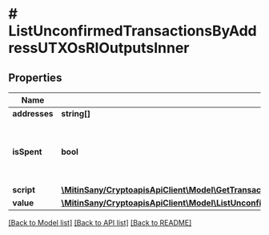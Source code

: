 # # ListUnconfirmedTransactionsByAddressUTXOsRIOutputsInner

## Properties

Name | Type | Description | Notes
------------ | ------------- | ------------- | -------------
**addresses** | **string[]** |  | [optional]
**isSpent** | **bool** | Defines whether the transaction output has been spent or not. |
**script** | [**\MitinSany/CryptoapisApiClient\Model\GetTransactionDetailsByTransactionHashUTXOsRIOutputsInnerScript**](GetTransactionDetailsByTransactionHashUTXOsRIOutputsInnerScript.md) |  |
**value** | [**\MitinSany/CryptoapisApiClient\Model\ListUnconfirmedTransactionsByAddressUTXOsRIOutputsInnerValue**](ListUnconfirmedTransactionsByAddressUTXOsRIOutputsInnerValue.md) |  | [optional]

[[Back to Model list]](../../README.md#models) [[Back to API list]](../../README.md#endpoints) [[Back to README]](../../README.md)
